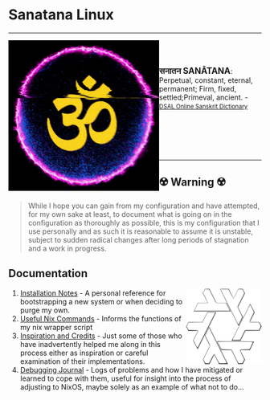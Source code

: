 
<h1 align+"center"> Sanatana Linux</h1>
<hr/>


<img width="300px" align="left"  src="./assets/om-glitch.gif" alt="Om Puurnnam-Adah Puurnnam-Idam Puurnnaat-Puurnnam-Udacyate | Puurnnasya Puurnnam-Aadaaya Puurnnam-Eva-Avashissyate || Om Shaantih Shaantih Shaantih "/>

<br>
<br>
<br> 
<big><b>सनातन SANĀTANA</b></big>: Perpetual, constant, eternal, permanent; Firm, fixed, settled;Primeval, ancient.  - <small><a href="https://dsal.uchicago.edu/cgi-bin/app/apte_query.py?qs=Sanatana&matchtype=default">DSAL Online Sanskrit Dictionary</a></small>


<br>
<br> 

<br>
<br> 
<br>
<br> 

---


## ☢️ **Warning** ☢️
>
> While I hope you can gain from my configuration and have attempted, for my own sake at least, to document what is going on in the configuration as thoroughly as possible, this is my configuration that I use personally and as such it is reasonable to assume it is unstable, subject to sudden radical changes after long periods of stagnation and a work in progress.

## Documentation


<img width="150px" height="150px"  src="./assets/nix.svg" alt="prettier nixos label" align="right" />

1. [Installation Notes](.github/documentation/installation.md) - A personal reference for bootstrapping a new system or when deciding to purge my own.
1. [Useful Nix Commands](.github/documentation/nix-commands.md) - Informs the functions of my nix wrapper script 
1. [Inspiration and Credits](.github/documentation/credits.md) - Just some of those who have inadvertently helped me along in this process either as inspiration or careful examination of their implementations.
1. [Debugging Journal](.github/documentation/debugging/index.md) - Logs of problems and how I have mitigated or learned to cope with them, useful for insight into the process of adjusting to NixOS, maybe solely as an example of what not to do...
